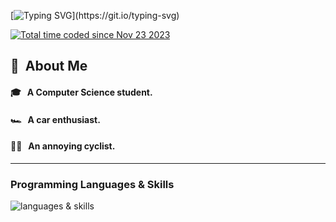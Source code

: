 [![Typing SVG](https://readme-typing-svg.demolab.com?font=Varela+Round&weight=900&size=50&pause=2500&color=330033&center=true&vCenter=true&random=false&width=1000&height=100&lines=Hey+there!+%F0%9F%91%8B%F0%9F%8F%BB+Im+Dan;Welcome+to+my+GitHub+profile!)](https://git.io/typing-svg)

<a href="https://wakatime.com/@018bfe19-bdc8-4b4b-8c9f-065b1f4f8ab2"><img src="https://wakatime.com/badge/user/018bfe19-bdc8-4b4b-8c9f-065b1f4f8ab2.svg" alt="Total time coded since Nov 23 2023" /></a>

## 📖 &nbsp;About Me

#### 🎓 &nbsp;&nbsp;A Computer Science student.

#### 🏎️ &nbsp;&nbsp;A car enthusiast.

#### 🚴🏻 &nbsp;&nbsp;An annoying cyclist.

---

### Programming Languages & Skills

![languages & skills](https://skillicons.dev/icons?i=py,java,rust,php,html,css,js,git,mysql,tensorflow,linux,emacs,neovim)
